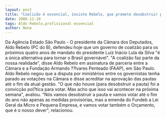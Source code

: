 ```yaml
---
layout: post
title: "Coalizão é essencial, insiste Rebelo, que promete desobstruir pauta"
date: 2006-11-10
tags: Aldo Rebelo,profissional essencial
author: None
---
```

Da Agência Estado
São Paulo - O presidente da Câmara dos Deputados, Aldo Rebelo (PC do B), defendeu hoje que um governo de coalizão para os próximos quatro anos de mandato do presidente Luiz Inácio Lula da Silva \"é a única alternativa para tornar o Brasil governável\". 
\"A coalizão faz parte da nossa realidade\", disse Aldo Rebelo em assinatura de parceria entre a Câmara e a Fundação Armando ??lvares Penteado (FAAP), em São Paulo.
Aldo Rebelo negou que a disputa por ministérios entre os governistas tenha parado as votações na Câmara e disse acreditar na aprovação das pautas até o fim da atual gestão. 
\"O que não houve (para desobstruir a pauta) foi a convicção pol?tica para votar. Mas acho que isso vai acontecer na próxima semana\", avaliou. 
\"Nós vamos desobstruir a pauta e vamos votar até o fim do ano não apenas as medidas provisórias, mas a emenda do Fundeb a Lei Geral da Micro e Pequena Empresa, e vamos votar também o Orçamento, que é o nosso dever\", relacionou. 